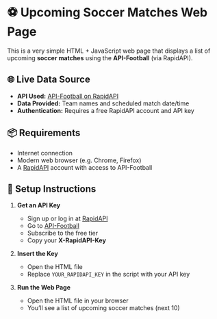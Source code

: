 # ⚽ Upcoming Soccer Matches Web Page

This is a very simple HTML + JavaScript web page that displays a list of upcoming **soccer matches** using the **API-Football** (via RapidAPI).

## 🌐 Live Data Source

- **API Used:** [API-Football on RapidAPI](https://rapidapi.com/api-sports/api/api-football)
- **Data Provided:** Team names and scheduled match date/time
- **Authentication:** Requires a free RapidAPI account and API key

## 📦 Requirements

- Internet connection
- Modern web browser (e.g. Chrome, Firefox)
- A [RapidAPI](https://rapidapi.com/) account with access to API-Football

## 🔧 Setup Instructions

1. **Get an API Key**
   - Sign up or log in at [RapidAPI](https://rapidapi.com/)
   - Go to [API-Football](https://rapidapi.com/api-sports/api/api-football)
   - Subscribe to the free tier
   - Copy your **X-RapidAPI-Key**

2. **Insert the Key**
   - Open the HTML file
   - Replace `YOUR_RAPIDAPI_KEY` in the script with your API key

3. **Run the Web Page**
   - Open the HTML file in your browser
   - You’ll see a list of upcoming soccer matches (next 10)


